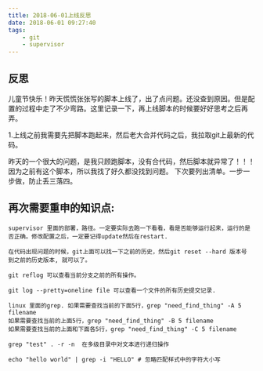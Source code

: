 ```yaml
---
title: 2018-06-01上线反思
date: 2018-06-01 09:27:40
tags:
    - git
    - supervisor
---
```

## 反思

儿童节快乐！昨天慌慌张张写的脚本上线了，出了点问题。还没查到原因。但是配置的过程中走了不少弯路。这里记录一下，再上线脚本的时候要好好思考之后再弄。

1.上线之前我需要先把脚本跑起来，然后老大合并代码之后，我拉取git上最新的代码。

昨天的一个很大的问题，是我只顾跑脚本，没有合代码，然后脚本就异常了！！！因为之前有这个脚本，所以我找了好久都没找到问题。 下次要列出清单。一步一步做，防止丢三落四。

## 再次需要重申的知识点:

    supervisor 里面的部署，路径。一定要实际去跑一下看看，看是否能够运行起来，运行的是否正确。修改配置之后，一定要记得update然后在restart.

    在代码出现问题的时候，git上面可以找一下之前的历史，然后git reset --hard 版本号 到之前的历史版本, 就可以了。

    git reflog 可以查看当前分支之前的所有操作。

    git log --pretty=oneline file 可以查看一个文件的所有历史提交记录.

    linux 里面的grep. 如果需要查找当前的下面5行，grep "need_find_thing" -A 5 filename
    如果需要查找当前的上面5行，grep "need_find_thing" -B 5 filename
    如果需要查找当前的上面和下面各5行，grep "need_find_thing" -C 5 filename

    grep "test" . -r -n  在多级目录中对文本进行递归操作

    echo "hello world" | grep -i "HELLO" # 忽略匹配样式中的字符大小写

